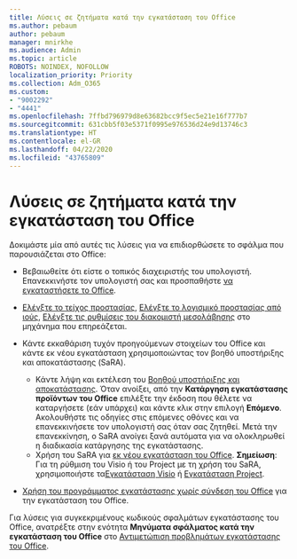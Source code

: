 ```yaml
---
title: Λύσεις σε ζητήματα κατά την εγκατάσταση του Office
ms.author: pebaum
author: pebaum
manager: mnirkhe
ms.audience: Admin
ms.topic: article
ROBOTS: NOINDEX, NOFOLLOW
localization_priority: Priority
ms.collection: Adm_O365
ms.custom:
- "9002292"
- "4441"
ms.openlocfilehash: 7ffbd796979d8e63682bcc9f5ec5e21e16f777b7
ms.sourcegitcommit: 631cbb5f03e5371f0995e976536d24e9d13746c3
ms.translationtype: HT
ms.contentlocale: el-GR
ms.lasthandoff: 04/22/2020
ms.locfileid: "43765809"
---
```

# <a name="solutions-for-issues-when-installing-office"></a>Λύσεις σε ζητήματα κατά την εγκατάσταση του Office

Δοκιμάστε μία από αυτές τις λύσεις για να επιδιορθώσετε το σφάλμα που παρουσιάζεται στο Office:

- Βεβαιωθείτε ότι είστε ο τοπικός διαχειριστής του υπολογιστή. Επανεκκινήστε τον υπολογιστή σας και προσπαθήστε [να εγκαταστήσετε το Office](https://portal.office.com/OLS/MySoftware.aspx).

- [Ελέγξτε το τείχος προστασίας](https://support.office.com/article/unlicensed-product-and-activation-errors-in-office-0d23d3c0-c19c-4b2f-9845-5344fedc4380#bkmk_checkfirewall), [Ελέγξτε το λογισμικό προστασίας από ιούς](https://support.office.com/article/unlicensed-product-and-activation-errors-in-office-0d23d3c0-c19c-4b2f-9845-5344fedc4380#bkmk_checkav), [Ελέγξτε τις ρυθμίσεις του διακομιστή μεσολάβησης](https://support.office.com/article/unlicensed-product-and-activation-errors-in-office-0d23d3c0-c19c-4b2f-9845-5344fedc4380#bkmk_checkproxy) στο μηχάνημα που επηρεάζεται.

- Κάντε εκκαθάριση τυχόν προηγούμενων στοιχείων του Office και κάντε εκ νέου εγκατάσταση χρησιμοποιώντας τον βοηθό υποστήριξης και αποκατάστασης (SaRA). 

    - Κάντε λήψη και εκτέλεση του [Βοηθού υποστήριξης και αποκατάστασης](https://aka.ms/SARA-OfficeUninstall-Alchemy). Όταν ανοίξει, από την **Κατάργηση εγκατάστασης προϊόντων του Office** επιλέξτε την έκδοση που θέλετε να καταργήσετε (εάν υπάρχει) και κάντε κλικ στην επιλογή **Επόμενο**. Ακολουθήστε τις οδηγίες στις επόμενες οθόνες και να επανεκκινήσετε τον υπολογιστή σας όταν σας ζητηθεί. Μετά την επανεκκίνηση, ο SaRA ανοίγει ξανά αυτόματα για να ολοκληρωθεί η διαδικασία κατάργησης της εγκατάστασης.
    - Χρήση του SaRA για [εκ νέου εγκατάσταση του Office](https://aka.ms/sara-officeinstall). **Σημείωση**: Για τη ρύθμιση του Visio ή του Project με τη χρήση του SaRA, χρησιμοποιήστε τα[Εγκατάσταση Visio](https://aka.ms/SaRA-VisioSetupScenario) ή [Εγκατάσταση Project](https://aka.ms/SaRA-ProjectSetupScenario).  

- [Χρήση του προγράμματος εγκατάστασης χωρίς σύνδεση του Office](https://support.office.com/article/f0a85fe7-118f-41cb-a791-d59cef96ad1c?wt.mc_id=Alchemy_ClientDIA) για την εγκατάσταση του Office.

Για λύσεις για συγκεκριμένους κωδικούς σφαλμάτων εγκατάστασης του Office, ανατρέξτε στην ενότητα **Μηνύματα σφάλματος κατά την εγκατάσταση του Office** στο [Αντιμετώπιση προβλημάτων εγκατάστασης του Office](https://support.office.com/article/35ff2def-e0b2-4dac-9784-4cf212c1f6c2#BKMK_ErrorMessages).

